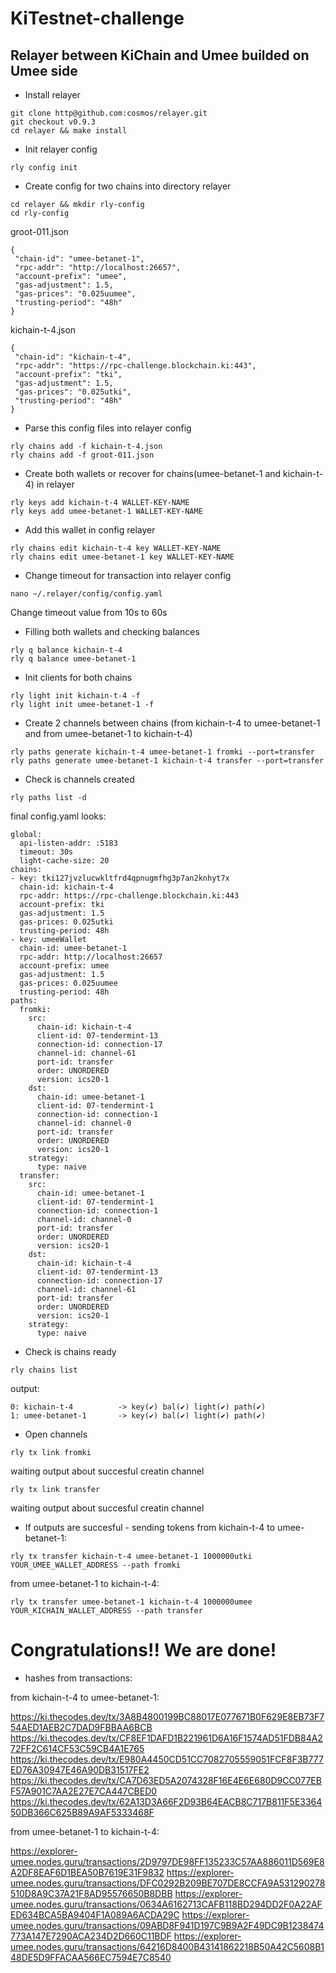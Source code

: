 # KiTestnet-challenge
## Relayer between KiChain and Umee builded on Umee side

* Install relayer
```
git clone http@github.com:cosmos/relayer.git
git checkout v0.9.3
cd relayer && make install
```
* Init relayer config
```
rly config init
```

* Create config for two chains into directory relayer
```
cd relayer && mkdir rly-config
cd rly-config
```

groot-011.json
```
{  
 "chain-id": "umee-betanet-1",   
 "rpc-addr": "http://localhost:26657",    
 "account-prefix": "umee",   
 "gas-adjustment": 1.5,  
 "gas-prices": "0.025uumee",   
 "trusting-period": "48h" 
}
```

kichain-t-4.json
```
{
 "chain-id": "kichain-t-4",
 "rpc-addr": "https://rpc-challenge.blockchain.ki:443",
 "account-prefix": "tki",
 "gas-adjustment": 1.5,
 "gas-prices": "0.025utki",
 "trusting-period": "48h"
}
```

* Parse this config files into relayer config
```
rly chains add -f kichain-t-4.json
rly chains add -f groot-011.json
```

* Create both wallets or recover for chains(umee-betanet-1 and kichain-t-4) in relayer
```
rly keys add kichain-t-4 WALLET-KEY-NAME
rly keys add umee-betanet-1 WALLET-KEY-NAME
```

* Add this wallet in config relayer
```
rly chains edit kichain-t-4 key WALLET-KEY-NAME
rly chains edit umee-betanet-1 key WALLET-KEY-NAME
```

* Change timeout for transaction into relayer config
```
nano ~/.relayer/config/config.yaml
```
Change timeout value from 10s  to 60s

* Filling both wallets and checking balances
```
rly q balance kichain-t-4
rly q balance umee-betanet-1
```
    
* Init clients for both chains
```
rly light init kichain-t-4 -f
rly light init umee-betanet-1 -f
```
    
* Create 2 channels between chains (from kichain-t-4 to umee-betanet-1 and from umee-betanet-1 to kichain-t-4)
```
rly paths generate kichain-t-4 umee-betanet-1 fromki --port=transfer
rly paths generate umee-betanet-1 kichain-t-4 transfer --port=transfer
```
    
* Check is channels created
```
rly paths list -d
```
    
final config.yaml looks:
```
global:
  api-listen-addr: :5183
  timeout: 30s
  light-cache-size: 20
chains:
- key: tki127jvzlucwkltfrd4qpnugmfhg3p7an2knhyt7x
  chain-id: kichain-t-4
  rpc-addr: https://rpc-challenge.blockchain.ki:443
  account-prefix: tki
  gas-adjustment: 1.5
  gas-prices: 0.025utki
  trusting-period: 48h
- key: umeeWallet
  chain-id: umee-betanet-1
  rpc-addr: http://localhost:26657
  account-prefix: umee
  gas-adjustment: 1.5
  gas-prices: 0.025uumee
  trusting-period: 48h
paths:
  fromki:
    src:
      chain-id: kichain-t-4
      client-id: 07-tendermint-13
      connection-id: connection-17
      channel-id: channel-61
      port-id: transfer
      order: UNORDERED
      version: ics20-1
    dst:
      chain-id: umee-betanet-1
      client-id: 07-tendermint-1
      connection-id: connection-1
      channel-id: channel-0
      port-id: transfer
      order: UNORDERED
      version: ics20-1
    strategy:
      type: naive
  transfer:
    src:
      chain-id: umee-betanet-1
      client-id: 07-tendermint-1
      connection-id: connection-1
      channel-id: channel-0
      port-id: transfer
      order: UNORDERED
      version: ics20-1
    dst:
      chain-id: kichain-t-4
      client-id: 07-tendermint-13
      connection-id: connection-17
      channel-id: channel-61
      port-id: transfer
      order: UNORDERED
      version: ics20-1
    strategy:
      type: naive
 ```

* Check is chains ready 
```
rly chains list
```
output:
```
0: kichain-t-4          -> key(✔) bal(✔) light(✔) path(✔)
1: umee-betanet-1       -> key(✔) bal(✔) light(✔) path(✔)
```

* Open channels
```
rly tx link fromki
```
waiting output about succesful creatin channel
```
rly tx link transfer
```
waiting output about succesful creatin channel

* If outputs are succesful - sending tokens
from kichain-t-4 to umee-betanet-1:
```
rly tx transfer kichain-t-4 umee-betanet-1 1000000utki YOUR_UMEE_WALLET_ADDRESS --path fromki
```
from umee-betanet-1 to kichain-t-4:
```
rly tx transfer umee-betanet-1 kichain-t-4 1000000umee YOUR_KICHAIN_WALLET_ADDRESS --path transfer
```
    
# Congratulations!! We are done!

* hashes from transactions:

from kichain-t-4 to umee-betanet-1:

https://ki.thecodes.dev/tx/3A8B4800199BC88017E077671B0F629E8EB73F754AED1AEB2C7DAD9FBBAA6BCB
https://ki.thecodes.dev/tx/CF8EF1DAFD1B221961D6A16F1574AD51FDB84A272FF2C614CF53C59CB4A1E765
https://ki.thecodes.dev/tx/E980A4450CD51CC7082705559051FCF8F3B777ED76A30947E46A90DB31517FE2
https://ki.thecodes.dev/tx/CA7D63ED5A2074328F16E4E6E680D9CC077EBF57A901C7AA2E27E7CA447CBED0
https://ki.thecodes.dev/tx/62A13D3A66F2D93B64EACB8C717B811F5E336450DB366C625B89A9AF5333468F

from umee-betanet-1 to kichain-t-4:

https://explorer-umee.nodes.guru/transactions/2D9797DE98FF135233C57AA886011D569E8A2DF8EAF6D1BEA50B7619E31F9832
https://explorer-umee.nodes.guru/transactions/DFC0292B209BE707DE8CCFA9A531290278510D8A9C37A21F8AD95576650B8DBB
https://explorer-umee.nodes.guru/transactions/0634A6162713CAFB118BD294DD2F0A22AFED634BCA5BA9404F1A089A6ACDA29C
https://explorer-umee.nodes.guru/transactions/09ABD8F941D197C9B9A2F49DC9B1238474773A147E7290ACA234D2D660C11BDF
https://explorer-umee.nodes.guru/transactions/64216D8400B43141862218B50A42C5608B148DE5D9FFACAA566EC7594E7C8540
    
